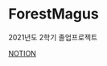 # ForestMagus
2021년도 2학기 졸업프로젝트

[NOTION](https://www.notion.so/Project-Magic-8fd1d6f84007482c836cf221d7d50e36)
